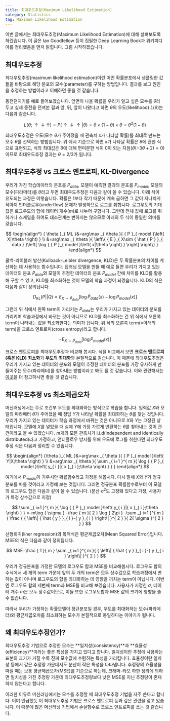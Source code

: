 ```yaml
---
title: 최대우도추정(Maximum Likelihood Estimation)
category: Statistics
tag: Maximum Likelihood Estimation
---
```


이번 글에서는 최대우도추정(Maximum Likelihood Estimation)에 대해 살펴보도록 하겠습니다. 이 글은 Ian Goodfellow 등이 집필한 Deep Learning Book과 위키피디아를 정리했음을 먼저 밝힙니다. 그럼 시작하겠습니다.





## 최대우도추정

최대우도추정(maximum likelihood estimation)이란 어떤 확률분포에서 샘플링한 값들을 바탕으로 해당 분포의 모수(parameter)를 구하는 방법입니다. 결과를 보고 원인을 추정하는 방법이라고 이해하면 좋을 것 같습니다. 

동전던지기를 예로 들어보겠습니다. 앞면이 나올 확률을 우리가 알고 싶은 모수를 $θ$라 두고 실제 동전을 던져본 결과 앞, 뒤, 앞이 나왔다고 하면 $θ$의 우도(likelihood) $L(θ)$는 다음과 같습니다.


$$
L\left( \theta ;\uparrow \downarrow \uparrow  \right) =P(\uparrow \downarrow \uparrow|\theta )=\theta \times (1-\theta )\times \theta ={ \theta  }^{ 2 }(1-\theta )
$$


최대우도추정은 우도(모수 $θ$가 주어졌을 때 관측치 $x$가 나타날 확률)를 최대로 만드는 모수 $θ$를 선택하는 방법입니다. 위 예시 기준으로 하면 $x$가 나타날 확률은 $θ$에 관한 식으로 표현되고, 식의 최대값은 $θ$에 대해 편미분한 식이 0이 되는 지점($θ(-3θ+2)=0$)이므로 최대우도추정 결과는 $θ=2/3$가 됩니다.





## 최대우도추정 vs 크로스 엔트로피, KL-Divergence

우리가 가진 학습데이터의 분포를 $P_{data}$, 모델이 예측한 결과의 분포를 $P_{model}$, 모델의 모수(파라메터)를 $θ$라고 두면 최대우도추정은 다음과 같이 쓸 수 있습니다. 아래 식이 유도되는 과정은 이렇습니다. 확률은 1보다 작기 때문에 계속 곱하면 그 값이 지나치게 작아져 언더플로우(underflow) 문제가 발생하므로 로그를 취합니다. 로그우도의 기대값은 로그우도의 합에 데이터 개수($m$)로 나누어 구합니다. 그런데 전체 값에 로그를 취하거나 스케일을 하여도 대소관계는 변하지는 않으므로 아래의 두 식이 동일한 의미를 갖습니다.


$$
\begin{align*}
{ \theta  }_{ ML }&=arg\max _{ \theta  }{ { P }_{ model }\left( X|\theta  \right)  } \\ &=arg\max _{ \theta  }{ \left\{ { E }_{ X\sim { \hat { P }  }_{ data } }\left[ \log { { P }_{ model }\left( x|\theta  \right)  }  \right]  \right\}  } 
\end{align*}
$$


쿨백-라이블러 발산(Kullback-Leibler divergence, KLD)은 두 확률분포의 차이를 계산하는 데 사용하는 함수입니다. 딥러닝 모델을 만들 때 예로 들면 우리가 가지고 있는 데이터의 분포 $P_{data}$와 모델이 추정한 데이터의 분포 $P_{model}$ 간에 차이를 KLD를 활용해 구할 수 있고, KLD를 최소화하는 것이 모델의 학습 과정이 되겠습니다. KLD의 식은 다음과 같이 정의됩니다.


$$
{ D }_{ KL }\left( P||Q \right) ={ E }_{ X\sim \hat{P}_{data} }\left[ \log { \hat{P}_{data}(x) } -\log { {P}_{model}(x) }  \right]
$$


그런데 위 식에서 왼쪽 term이 가리키는 $P_{data}$는 우리가 가지고 있는 데이터의 분포를 가리키며 학습과정에서 바뀌는 것이 아니므로 KLD를 최소화하는 건 위 식에서 오른쪽 term이 나타내는 값을 최소화한다는 의미가 됩니다. 위 식의 오른쪽 term(=아래의 term)을 크로스 엔트로피(cross entropy)라고 합니다.


$$
-{ E }_{ X\sim \hat { P } _{ data } }\left[ \log { { P }_{ model }(x) }  \right]
$$


크로스 엔트로피를 최대우도추정과 비교해 봅시다. 식을 비교해서 보면 **크로스 엔트로피(혹은 KLD) 최소화**가 **우도의 최대화**와 본질적으로 같습니다. 이 때문에 최대우도추정은 우리가 가지고 있는 데이터의 분포와 모델이 추정한 데이터의 분포를 가장 유사하게 만들어주는 모수(파라메터)를 찾아내는 방법이라고 봐도 될 것 같습니다. 이와 관련해서는 [이곳](https://ratsgo.github.io/statistics/2017/09/22/information/)을 더 참고하시면 좋을 것 같습니다.





## 최대우도추정 vs 최소제곱오차

머신러닝에서는 주로 조건부 우도를 최대화하는 방식으로 학습을 합니다. 입력값 $X$와 모델의 파라메터 $θ$가 주어졌을 때 정답 $Y$가 나타날 확률을 최대화하는 $θ$를 찾는 것입니다. 우리가 가지고 있는 데이터가 학습 과정에서 바뀌는 것은 아니므로 $X$와 $Y$는 고정된 상태입니다. 모델에 $X$를 넣었을 때 실제 $Y$에 가장 가깝게 반환하는 $θ$를 찾아내는 것이 관건이라고 볼 수 있겠습니다. $m$개의 모든 관측치가 i.i.d(independent and identically distributed)라고 가정하고, 언더플로우 방지를 위해 우도에 로그를 취한다면 최대우도추정 식은 다음과 정리할 수 있습니다.


$$
\begin{align*}
{\theta  }_{ ML }&=arg\max _{ \theta  }{ { P }_{ model }\left( Y|X;\theta  \right)  } \\ &=arg\max _{ \theta  }{ \sum _{ i=1 }^{ m }{ \log { { P }_{ model }\left( y_{ i }|{ x }_{ i };\theta  \right)  }  }  }
\end{align*}
$$


여기에서 $P_{model}$이 가우시안 확률함수라고 가정을 해봅시다. 다시 말해 $X$와 $Y$가 정규분포를 따를 것이라고 가정해 보는 것입니다. 그러면 정규분포 확률함수로부터 이 모델의 로그우도 합은 다음과 같이 쓸 수 있습니다. (분산 $σ^2$도 고정돼 있다고 가정, 사용자가 특정 상수값으로 지정)


$$
\sum _{ i=1 }^{ m }{ \log { { P }_{ model }\left( y_{ i }|{ x }_{ i };\theta  \right)  }  } =-m\log { \sigma  } -\frac { m }{ 2 } \log { 2\pi  } -\sum _{ i=1 }^{ m }{ \frac { { \left\| { \hat { y }  }_{ i }-{ y }_{ i } \right\|  }^{ 2 } }{ 2{ \sigma  }^{ 2 } }  } 
$$


선형회귀(liner regression)의 목적식은 평균제곱오차(Mean Squared Error)입니다. MSE의 식은 다음과 같이 정의됩니다.


$$
MSE=\frac { 1 }{ m } \sum _{ i=1 }^{ m }{ { \left\| { \hat { y }  }_{ i }-{ y }_{ i } \right\|  }^{ 2 } } 
$$


우리가 정규분포를 가정한 모델의 로그우도 합과 MSE를 비교해봅시다. 로그우도 합의 수식에서 세 개의 term 가운데 앞의 두 개의 term은 모두 상수값으로 학습과정에서 변하는 값이 아니며 로그우도의 합을 최대화하는 데 영향을 끼치는 term이 아닙니다. 이번엔 로그우도 합의 세번째 term과 MSE를 비교해 보겠습니다. 사용자가 지정한 $σ$, 데이터 개수 $m$은 모두 상수값이므로, 이들 또한 로그우도합과 MSE 값의 크기에 영향을 줄 수 없습니다. 

따라서 우리가 가정하는 확률모델이 정규분포일 경우, 우도를 최대화하는 모수(파라메터)와 평균제곱오차를 최소화하는 모수가 본질적으로 동일하다는 이야기가 됩니다.





## 왜 최대우도추정인가?

최대우도추정 기법으로 추정한 모수는 **일치성(consistency)**과 **효율성(efficiency)**이라는 좋은 특성을 가지고 있다고 합니다. 일치성이란 추정에 사용하는 표본의 크기가 커질 수록 진짜 모수값에 수렴하는 특성을 가리킵니다. 효율성이란 일치성 등에서 같은 추정량 가운데서도 분산이 작은 특성을 나타냅니다. 추정량의 효율성을 따질 때는 보통 평균제곱오차(MSE)를 기준으로 하는데, 크래머-라오 하한 정리에 의하면 일치성을 가진 추정량 가운데 최대우도추정량보다 낮은 MSE를 지닌 추정량이 존재하지 않는다고 합니다.

이러한 이유로 머신러닝에서는 모수를 추정할 때 최대우도추정 기법을 자주 쓴다고 합니다. 이미 언급했듯 이 최대우도추정 기법은 크로스 엔트로피 등과 깊은 관련을 맺고 있습니다. 이 때문에 많은 머신러닝 기법에서 손실함수로 크로스 엔트로피를 쓰는 것 같습니다.


